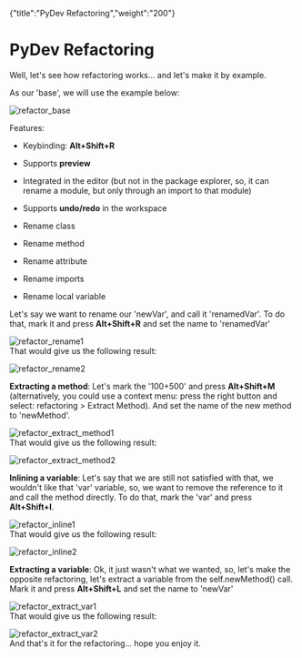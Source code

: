 {"title":"PyDev Refactoring","weight":"200"} 

# PyDev Refactoring

Well, let's see how refactoring works... and let's make it by example.

As our 'base', we will use the example below:

![refactor_base](/Images/appc/pydev.org/images/refactor/refactor_base.png)

Features:

*   Keybinding: **Alt+Shift+R**
    
*   Supports **preview**
    
*   Integrated in the editor (but not in the package explorer, so, it can rename a module, but only through an import to that module)
    
*   Supports **undo/redo** in the workspace
    
*   Rename class
    
*   Rename method
    
*   Rename attribute
    
*   Rename imports
    
*   Rename local variable
    

Let's say we want to rename our 'newVar', and call it 'renamedVar'. To do that, mark it and press **Alt+Shift+R** and set the name to 'renamedVar'

![refactor_rename1](/Images/appc/pydev.org/images/refactor/refactor_rename1.png)  
That would give us the following result:

![refactor_rename2](/Images/appc/pydev.org/images/refactor/refactor_rename2.png)

**Extracting a method**: Let's mark the '100+500' and press **Alt+Shift+M** (alternatively, you could use a context menu: press the right button and select: refactoring > Extract Method). And set the name of the new method to 'newMethod'.

![refactor_extract_method1](/Images/appc/pydev.org/images/refactor/refactor_extract_method1.png)  
That would give us the following result:

![refactor_extract_method2](/Images/appc/pydev.org/images/refactor/refactor_extract_method2.png)

**Inlining a variable**: Let's say that we are still not satisfied with that, we wouldn't like that 'var' variable, so, we want to remove the reference to it and call the method directly. To do that, mark the 'var' and press **Alt+Shift+I**.

![refactor_inline1](/Images/appc/pydev.org/images/refactor/refactor_inline1.png)  
That would give us the following result:

![refactor_inline2](/Images/appc/pydev.org/images/refactor/refactor_inline2.png)

**Extracting a variable**: Ok, it just wasn't what we wanted, so, let's make the opposite refactoring, let's extract a variable from the self.newMethod() call. Mark it and press **Alt+Shift+L** and set the name to 'newVar'

![refactor_extract_var1](/Images/appc/pydev.org/images/refactor/refactor_extract_var1.png)  
That would give us the following result:

![refactor_extract_var2](/Images/appc/pydev.org/images/refactor/refactor_extract_var2.png)  
And that's it for the refactoring... hope you enjoy it.